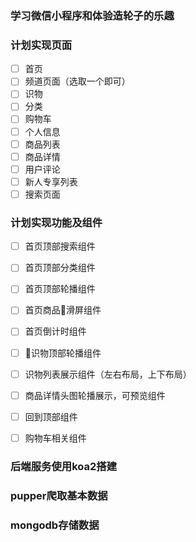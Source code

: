 ### 学习微信小程序和体验造轮子的乐趣

### 计划实现页面

- [ ] 首页
- [ ] 频道页面（选取一个即可）
- [ ] 识物
- [ ] 分类
- [ ] 购物车
- [ ] 个人信息
- [ ] 商品列表
- [ ] 商品详情
- [ ] 用户评论
- [ ] 新人专享列表
- [ ] 搜索页面

### 计划实现功能及组件

- [ ] 首页顶部搜索组件
- [ ] 首页顶部分类组件
- [ ] 首页顶部轮播组件
- [ ] 首页商品滑屏组件
- [ ] 首页倒计时组件

- [ ] 识物顶部轮播组件
- [ ] 识物列表展示组件（左右布局，上下布局）

- [ ] 商品详情头图轮播展示，可预览组件
- [ ] 回到顶部组件
- [ ] 购物车相关组件

### 后端服务使用koa2搭建

### pupper爬取基本数据

### mongodb存储数据
